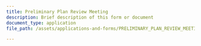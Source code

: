 ```yaml
---
title: Preliminary Plan Review Meeting
description: Brief description of this form or document
document_type: application
file_path: /assets/applications-and-forms/PRELIMINARY_PLAN_REVIEW_MEETINGS_AND_FORM

---
```

